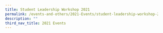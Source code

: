 ```yaml
---
title: Student Leadership Workshop 2021
permalink: /events-and-others/2021-Events/student-leadership-workshop-2021/
description: ""
third_nav_title: 2021 Events
---
```

